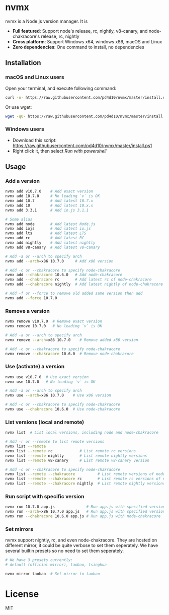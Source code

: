 # nvmx

nvmx is a Node.js version manager. It is

- **Full featured**: Support node's release, rc, nightly, v8-canary, and node-chakracore's release, rc, nightly
- **Cross platform**: Support Windows x64, windows x86, macOS and Linux
- **Zero dependencies**: One command to install, no dependencies

## Installation

### macOS and Linux users

Open your terminal, and execute following command:

```sh
curl -o- https://raw.githubusercontent.com/pd4d10/nvmx/master/install.sh | bash
```

Or use wget:

```sh
wget -qO- https://raw.githubusercontent.com/pd4d10/nvmx/master/install.sh | bash
```

### Windows users

- Download this script: https://raw.githubusercontent.com/pd4d10/nvmx/master/install.ps1
- Right click it, then select _Run with powershell_

## Usage

### Add a version

```sh
nvmx add v10.7.0    # Add exact version
nvmx add 10.7.0     # No leading `v` is OK
nvmx add 10.7       # Add latest 10.7.x
nvmx add 10         # Add latest 10.x.x
nvmx add 3.3.1      # Add io.js 3.1.1

# Some alias
nvmx add node       # Add latest Node.js
nvmx add iojs       # Add latest io.js
nvmx add lts        # Add latest LTS
nvmx add rc         # Add latest RC
nvmx add nightly    # Add latest nightly
nvmx add v8-canary  # Add latest v8-canary

# Add -a or --arch to specify arch
nvmx add --arch=x86 10.7.0     # Add x86 version

# Add -c or --chakracore to specify node-chakracore
nvmx add --chakracore 10.6.0   # Add node-chakracore
nvmx add --chakracore rc       # Add latest rc of node-chakracore
nvmx add --chakracore nightly  # Add latest nightly of node-chakracore

# Add -f or --force to remove old added same version then add
nvmx add --force 10.7.0
```

### Remove a version

```sh
nvmx remove v10.7.0  # Remove exact version
nvmx remove 10.7.0   # No leading `v` is OK

# Add -a or --arch to specify arch
nvmx remove --arch=x86 10.7.0    # Remove added x86 version

# Add -c or --chakracore to specify node-chakracore
nvmx remove --chakracore 10.6.0  # Remove node-chakracore
```

### Use (activate) a version

```sh
nvmx use v10.7.0  # Use exact version
nvmx use 10.7.0   # No leading `v` is OK

# Add -a or --arch to specify arch
nvmx use --arch=x86 10.7.0    # Use x86 version

# Add -c or --chakracore to specify node-chakracore
nvmx use --chakracore 10.6.0  # Use node-chakracore
```

### List versions (local and remote)

```sh
nvmx list  # List local versions, including node and node-chakracore

# Add -r or --remote to list remote versions
nvmx list --remote
nvmx list --remote rc            # List remote rc versions
nvmx list --remote nightly       # List remote nightly versions
nvmx list --remote v8-canary     # List remote v8-canary version

# Add -c or --chakracore to specify node-chakracore
nvmx list --remote --chakracore          # List remote versions of node-chakracore
nvmx list --remote --chakracore rc       # List remote rc versions of node-chakracore
nvmx list --remote --chakracore nightly  # List remote nightly versions of node-chakracore
```

### Run script with specific version

```sh
nvmx run 10.7.0 app.js              # Run app.js with specified version
nvmx run --arch=x86 10.7.0 app.js   # Run app.js with specified version and arch
nvmx run --chakracore 10.6.0 app.js # Run app.js with node-chakracore
```

### Set mirrors

nvmx support nightly, rc, and even node-chakracore. They are hosted on different mirror, it could be quite verbose to set them seperately. We have several builtin presets so no need to set them seperately.

```sh
# We have 3 presets currently:
# default (official mirror), taobao, tsinghua

nvmx mirror taobao  # Set mirror to taobao
```

# License

MIT
